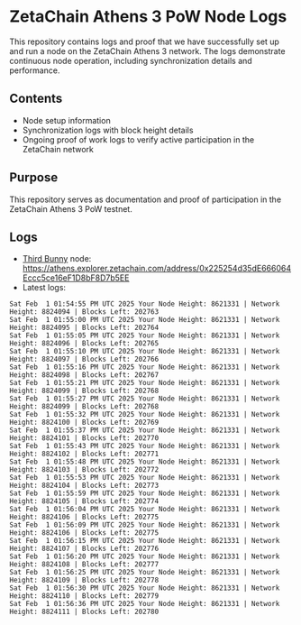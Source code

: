 # ZetaChain Athens 3 PoW Node Logs
This repository contains logs and proof that we have successfully set up and run a node on the ZetaChain Athens 3 network. The logs demonstrate continuous node operation, including synchronization details and performance.

## Contents
- Node setup information
- Synchronization logs with block height details
- Ongoing proof of work logs to verify active participation in the ZetaChain network

## Purpose
This repository serves as documentation and proof of participation in the ZetaChain Athens 3 PoW testnet.

## Logs

- [Third Bunny](https://thirdbunny.xyz/) node: https://athens.explorer.zetachain.com/address/0x225254d35dE666064Eccc5ce16eF1D8bF8D7b5EE
- Latest logs:
```
Sat Feb  1 01:54:55 PM UTC 2025 Your Node Height: 8621331 | Network Height: 8824094 | Blocks Left: 202763
Sat Feb  1 01:55:00 PM UTC 2025 Your Node Height: 8621331 | Network Height: 8824095 | Blocks Left: 202764
Sat Feb  1 01:55:05 PM UTC 2025 Your Node Height: 8621331 | Network Height: 8824096 | Blocks Left: 202765
Sat Feb  1 01:55:10 PM UTC 2025 Your Node Height: 8621331 | Network Height: 8824097 | Blocks Left: 202766
Sat Feb  1 01:55:16 PM UTC 2025 Your Node Height: 8621331 | Network Height: 8824098 | Blocks Left: 202767
Sat Feb  1 01:55:21 PM UTC 2025 Your Node Height: 8621331 | Network Height: 8824099 | Blocks Left: 202768
Sat Feb  1 01:55:27 PM UTC 2025 Your Node Height: 8621331 | Network Height: 8824099 | Blocks Left: 202768
Sat Feb  1 01:55:32 PM UTC 2025 Your Node Height: 8621331 | Network Height: 8824100 | Blocks Left: 202769
Sat Feb  1 01:55:37 PM UTC 2025 Your Node Height: 8621331 | Network Height: 8824101 | Blocks Left: 202770
Sat Feb  1 01:55:43 PM UTC 2025 Your Node Height: 8621331 | Network Height: 8824102 | Blocks Left: 202771
Sat Feb  1 01:55:48 PM UTC 2025 Your Node Height: 8621331 | Network Height: 8824103 | Blocks Left: 202772
Sat Feb  1 01:55:53 PM UTC 2025 Your Node Height: 8621331 | Network Height: 8824104 | Blocks Left: 202773
Sat Feb  1 01:55:59 PM UTC 2025 Your Node Height: 8621331 | Network Height: 8824105 | Blocks Left: 202774
Sat Feb  1 01:56:04 PM UTC 2025 Your Node Height: 8621331 | Network Height: 8824106 | Blocks Left: 202775
Sat Feb  1 01:56:09 PM UTC 2025 Your Node Height: 8621331 | Network Height: 8824106 | Blocks Left: 202775
Sat Feb  1 01:56:15 PM UTC 2025 Your Node Height: 8621331 | Network Height: 8824107 | Blocks Left: 202776
Sat Feb  1 01:56:20 PM UTC 2025 Your Node Height: 8621331 | Network Height: 8824108 | Blocks Left: 202777
Sat Feb  1 01:56:25 PM UTC 2025 Your Node Height: 8621331 | Network Height: 8824109 | Blocks Left: 202778
Sat Feb  1 01:56:30 PM UTC 2025 Your Node Height: 8621331 | Network Height: 8824110 | Blocks Left: 202779
Sat Feb  1 01:56:36 PM UTC 2025 Your Node Height: 8621331 | Network Height: 8824111 | Blocks Left: 202780
```
